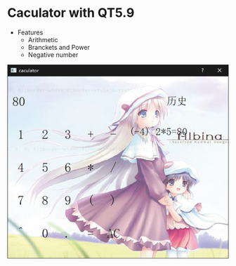# Caculator with QT5.9
- Features
  - Arithmetic
  - Branckets and Power
  - Negative number  
  
![image](https://github.com/Pryriat/Caculator/blob/develop/screenshot.png)
